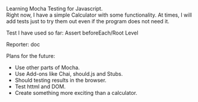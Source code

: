Learning Mocha Testing for Javascript.<br>
Right now, I have a simple Calculator with some functionality.
At times, I will add tests just to try them out even if the program does not need it.


Test I have used so far:
Assert
beforeEach/Root Level

Reporter:
doc


Plans for the future:
<ul>
<li>Use other parts of Mocha.</li>
<li>Use Add-ons like Chai, should.js and Stubs.</li>
<li>Should testing results in the browser.</li>
<li>Test httml and DOM.</li>
<li>Create something more exciting than a calculator.</li>
</ul>
